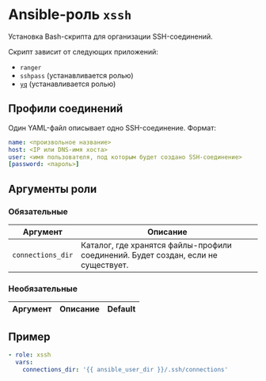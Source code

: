 # Ansible-роль `xssh`

Установка Bash-скрипта для организации SSH-соединений.

Скрипт зависит от следующих приложений:

- `ranger`
- `sshpass` (устанавливается ролью)
- [`yq`](https://github.com/kislyuk/yq) (устанавливается ролью)

## Профили соединений

Один YAML-файл описывает одно SSH-соединение. Формат:

```yaml
name: <произвольное название>
host: <IP или DNS-имя хоста>
user: <имя пользователя, под которым будет создано SSH-соединение>
[password: <пароль>]
```

## Аргументы роли

### Обязательные

| Аргумент          | Описание
| ----------------- | --------
| `connections_dir` | Каталог, где хранятся файлы-профили соединений. Будет создан, если не существует.

### Необязательные

| Аргумент | Описание | Default
| -------- | -------- | -------

## Пример

```yaml
- role: xssh
  vars:
    connections_dir: '{{ ansible_user_dir }}/.ssh/connections'
```
